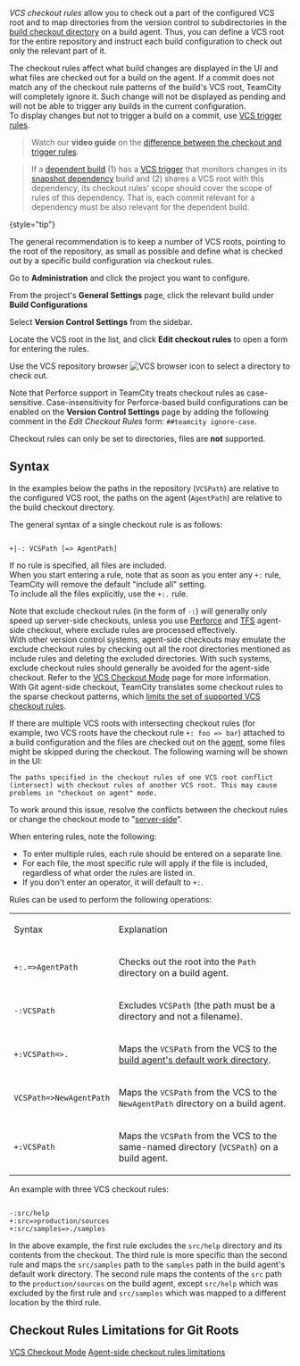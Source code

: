 [//]: # (title: VCS Checkout Rules)
[//]: # (auxiliary-id: VCS Checkout Rules)

_VCS checkout rules_ allow you to check out a part of the configured VCS root and to map directories from the version control to subdirectories in the [build checkout directory](build-checkout-directory.md) on a build agent. Thus, you can define a VCS root for the entire repository and instruct each build configuration to check out only the relevant part of it.

The checkout rules affect what build changes are displayed in the UI and what files are checked out for a build on the agent. If a commit does not match any of the checkout rule patterns of the build's VCS root, TeamCity will completely ignore it. Such change will not be displayed as pending and will not be able to trigger any builds in the current configuration.    
To display changes but not to trigger a build on a commit, use [VCS trigger rules](configuring-vcs-triggers.md#vcs-trigger-rules-1).

>Watch our **video guide** on the [difference between the checkout and trigger rules](https://www.youtube.com/watch?v=nhYOo7Rk4DM).

>If a [dependent build](dependent-build.md) (1) has a [VCS trigger](configuring-vcs-triggers.md) that monitors changes in its [snapshot dependency](snapshot-dependencies.md) build and (2) shares a VCS root with this dependency, its checkout rules' scope should cover the scope of rules of this dependency. That is, each commit relevant for a dependency must be also relevant for the dependent build.
>
{style="tip"}

The general recommendation is to keep a number of VCS roots, pointing to the root of the repository, as small as possible and define what is checked out by a specific build configuration via checkout rules.

<procedure title="To add a checkout rule">
<step><p>Go to <b>Administration</b> and click the project you want to configure.</p></step>
<step><p>From the project's <b>General Settings</b> page, click the relevant build under <b>Build Configurations</b></p></step>
<step><p>Select <b>Version Control Settings</b> from the sidebar.</p></step>
<step><p>Locate the VCS root in the list, and click <b>Edit checkout rules</b> to open a form for entering the rules.</p></step>
<step><p>Use the VCS repository browser <img src="VCS-browserIcon.png" alt="VCS browser icon"/> to select a directory to check out.</p></step>
</procedure>

<snippet include-id="note-perforce-vcs">

Note that Perforce support in TeamCity treats checkout rules as case-sensitive. Case-insensitivity for Perforce-based build configurations can be enabled on the __Version Control Settings__ page by adding the following comment in the _Edit Checkout Rules_ form: `##teamcity ignore-case`.

</snippet>


<note>

Checkout rules can only be set to directories, files are __not__ supported.

</note>

## Syntax

In the examples below the paths in the repository (`VCSPath`) are relative to the configured VCS root, the paths on the agent (`AgentPath`) are relative to the build checkout directory.

The general syntax of a single checkout rule is as follows:


```Shell

+|-: VCSPath [=> AgentPath]

```

<include from="branch-filter.md" element-id="OR-syntax-tip"/>


If no rule is specified, all files are included.   
When you start entering a rule, note that as soon as you enter any `+:` rule, TeamCity will remove the default "include all" setting.   
To include all the files explicitly, use the `+:.` rule.

Note that exclude checkout rules (in the form of `-:`) will generally only speed up server-side checkouts, unless you use [Perforce](perforce.md) and [TFS](team-foundation-version-control.md) agent-side checkout, where exclude rules are processed effectively.   
With other version control systems, agent-side checkouts may emulate the exclude checkout rules by checking out all the root directories mentioned as include rules and deleting the excluded directories. With such systems, exclude checkout rules should generally be avoided for the agent-side checkout. Refer to the [VCS Checkout Mode](vcs-checkout-mode.md) page for more information.   
With Git agent-side checkout, TeamCity translates some checkout rules to the sparse checkout patterns, which [limits the set of supported VCS checkout rules](git.md#Limitations).

If there are multiple VCS roots with intersecting checkout rules (for example, two VCS roots have the checkout rule `+: foo => bar`) attached to a build configuration and the files are checked out on the [agent](vcs-checkout-mode.md#agent-checkout), some files might be skipped during the checkout. The following warning will be shown in the UI:
 
 ```
 The paths specified in the checkout rules of one VCS root conflict (intersect) with checkout rules of another VCS root. This may cause problems in "checkout on agent" mode.
 ```
 
To work around this issue, resolve the conflicts between the checkout rules or change the checkout mode to "[server-side](vcs-checkout-mode.md#server-checkout)".

When entering rules, note the following:
* To enter multiple rules, each rule should be entered on a separate line.
* For each file, the most specific rule will apply if the file is included, regardless of what order the rules are listed in.
* If you don't enter an operator, it will default to `+:`.

Rules can be used to perform the following operations:

<table><tr>

<td>

Syntax

</td>

<td>

Explanation

</td></tr><tr>

<td>

`+:.=>AgentPath`

</td>

<td>

Checks out the root into the `Path` directory on a build agent.

</td></tr><tr>

<td>

`-:VCSPath`

</td>

<td>

Excludes `VCSPath` (the path must be a directory and not a filename).

</td></tr><tr>

<td>

`+:VCSPath=>.`

</td>

<td>

Maps the `VCSPath` from the VCS to the [build agent's default work directory](agent-work-directory.md).

</td></tr><tr>

<td>

`VCSPath=>NewAgentPath`

</td>

<td>

Maps the `VCSPath` from the VCS to the `NewAgentPath` directory on a build agent.

</td></tr><tr>

<td>

`+:VCSPath`

</td>

<td>

Maps the `VCSPath` from the VCS to the same-named directory (`VCSPath`) on a build agent.

</td></tr></table>

An example with three VCS checkout rules:

```Shell

-:src/help
+:src=>production/sources
+:src/samples=>./samples
```

In the above example, the first rule excludes the `src/help` directory and its contents from the checkout. The third rule is more specific than the second rule and maps the `src/samples` path to the `samples` path in the build agent's default work directory. The second rule maps the contents of the `src` path to the `production/sources` on the build agent, except `src/help` which was excluded by the first rule and `src/samples` which was mapped to a different location by the third rule.

## Checkout Rules Limitations for Git Roots

<include from="git.md" element-id="git-checkout-rules-limitations"/>

 <seealso>
        <category ref="admin-guide">
            <a href="vcs-checkout-mode.md">VCS Checkout Mode</a>
            <a href="git.md#Limitations">Agent-side checkout rules limitations</a>
        </category>
</seealso>

